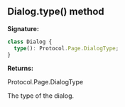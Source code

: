 ## Dialog.type() method

**Signature:**

```typescript
class Dialog {
  type(): Protocol.Page.DialogType;
}
```

**Returns:**

Protocol.Page.DialogType

The type of the dialog.
